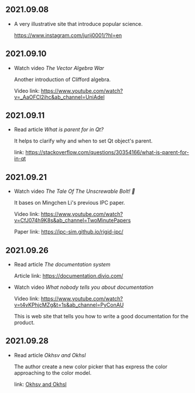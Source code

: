 2021.09.08
---

- A very illustrative site that introduce popular science.

  https://www.instagram.com/jurij0001/?hl=en


2021.09.10
---

- Watch video *The Vector Algebra War*
  
  Another introduction of Clifford algebra.

  Video link: <https://www.youtube.com/watch?v=_AaOFCl2ihc&ab_channel=UniAdel>

2021.09.11
---

- Read article *What is parent for in Qt?*
  
  It helps to clarify why and when to set Qt object's parent.
  
  link: <https://stackoverflow.com/questions/30354166/what-is-parent-for-in-qt>

2021.09.21
---

- Watch video *The Tale Of The Unscrewable Bolt! 🔩*
  
  It bases on Mingchen Li's previous IPC paper.

  Video link: <https://www.youtube.com/watch?v=CfJ074h9K8s&ab_channel=TwoMinutePapers>

  Paper link: <https://ipc-sim.github.io/rigid-ipc/>

2021.09.26
---

- Read article *The documentation system*
  
  Article link: <https://documentation.divio.com/>

- Watch video *What nobody tells you about documentation*
  
  Video link: <https://www.youtube.com/watch?v=t4vKPhjcMZg&t=1s&ab_channel=PyConAU>

  This is web site that tells you how to write a good documentation for the product.
  
2021.09.28
---

- Read article *Okhsv and Okhsl*
  
  The author create a new color picker that has express the color approaching to the color model.

  link: [Okhsv and Okhsl](https://bottosson.github.io/posts/colorpicker/)


